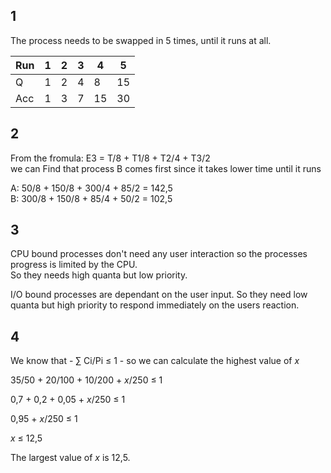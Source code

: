 ## 1

The process needs to be swapped in 5 times, until it runs at all.

| Run | 1 | 2 | 3 | 4 | 5 |
| -- | -- | -- | -- | -- | -- |
Q | 1 | 2 | 4 | 8 | 15 |
Acc | 1 | 3 | 7 | 15 | 30 |

## 2

From the fromula: E3 = T/8 + T1/8 + T2/4 + T3/2  
we can Find that process B comes first since it takes lower time until it runs

A: 50/8 + 150/8 + 300/4 + 85/2 = 142,5  
B: 300/8 + 150/8 + 85/4 + 50/2 = 102,5

## 3

CPU bound processes don't need any user interaction so the processes progress is limited by the CPU.  
So they needs high quanta but low priority.

I/O bound processes are dependant on the user input.
So they need low quanta but high priority to respond immediately on the users reaction.

## 4

We know that - ∑ Ci/Pi ≤ 1 - so we can calculate the highest value of $x$

35/50 + 20/100 + 10/200 + $x$/250 ≤ 1

0,7 + 0,2 + 0,05 + $x$/250 ≤ 1

0,95 + $x$/250 ≤ 1

$x$ ≤ 12,5

The largest value of $x$ is 12,5.
